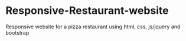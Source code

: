 # Responsive-Restaurant-website
Responsive website for a pizza restaurant using html, css, js/jquery and bootstrap
